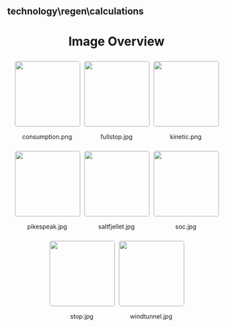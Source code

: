 ## technology\regen\calculations


<style>
    .image-gallery {
        display: flex;
        flex-wrap: wrap;
        gap: 10px;
        justify-content: center;
        padding: 10px;
    }
    .image-gallery img {
        width: 150px;
        height: auto;
        border: 1px solid #ddd;
        border-radius: 5px;
    }
    .image-gallery div {
        flex: 1 1 calc(33.333% - 20px); /* Three images per row on large screens */
        max-width: 150px;
        text-align: center;
    }
    @media (max-width: 768px) {
        .image-gallery div {
            flex: 1 1 calc(50% - 20px); /* Two images per row on medium screens */
        }
    }
    @media (max-width: 480px) {
        .image-gallery div {
            flex: 1 1 100%; /* One image per row on small screens */
        }
    }
</style>
<h1 style ="text-align: center;"> Image Overview </h1> <div class="image-gallery">
<div>
<img src="https://media.evkx.net/multimedia/technology/regen/calculations/consumption_st.png">
<p>consumption.png</p>
</div>
<div>
<img src="https://media.evkx.net/multimedia/technology/regen/calculations/fullstop_st.jpg">
<p>fullstop.jpg</p>
</div>
<div>
<img src="https://media.evkx.net/multimedia/technology/regen/calculations/kinetic_st.png">
<p>kinetic.png</p>
</div>
<div>
<img src="https://media.evkx.net/multimedia/technology/regen/calculations/pikespeak_st.jpg">
<p>pikespeak.jpg</p>
</div>
<div>
<img src="https://media.evkx.net/multimedia/technology/regen/calculations/saltfjellet_st.jpg">
<p>saltfjellet.jpg</p>
</div>
<div>
<img src="https://media.evkx.net/multimedia/technology/regen/calculations/soc_st.jpg">
<p>soc.jpg</p>
</div>
<div>
<img src="https://media.evkx.net/multimedia/technology/regen/calculations/stop_st.jpg">
<p>stop.jpg</p>
</div>
<div>
<img src="https://media.evkx.net/multimedia/technology/regen/calculations/windtunnel_st.jpg">
<p>windtunnel.jpg</p>
</div>
</div>
